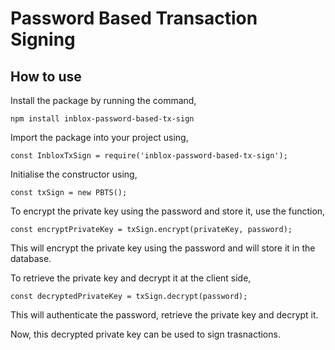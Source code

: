 # Password Based Transaction Signing

## How to use

Install the package by running the command,

```npm install inblox-password-based-tx-sign```

Import the package into your project using,

```const InbloxTxSign = require('inblox-password-based-tx-sign');```

Initialise the constructor using,

```const txSign = new PBTS();```

To encrypt the private key using the password and store it, use the function,

```const encryptPrivateKey = txSign.encrypt(privateKey, password);```

This will encrypt the private key using the password and will store it in the database.

To retrieve the private key and decrypt it at the client side,

```const decryptedPrivateKey = txSign.decrypt(password);```

This will authenticate the password, retrieve the private key and decrypt it.

Now, this decrypted private key can be used to sign trasnactions.
